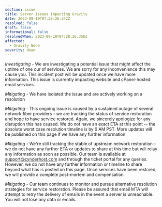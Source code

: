 ```yaml
---
section: issue
title: Server Issues Impacting Gravity
date: 2023-09-19T07:28:26.342Z
resolved: false
draft: false
informational: false
resolvedWhen: 2023-09-19T07:28:26.350Z
affected:
  - Gravity Node
severity: down
---
```

*Investigating* - We are investigating a potential issue that might affect the uptime of one our of services. We are sorry for any inconvenience this may cause you. This incident post will be updated once we have more information. This issue is currently impacting website and cPanel-hosted email services.  

*﻿Mitigating* - We have isolated the issue and are actively working on a resolution

*﻿Mitigating* - This ongoing issue is caused by a sustained outage of several network fiber providers - we are tracking the status of service restoration and hope to have service restored. Again, we sincerely apologize for any disruption this has caused. We do not have an exact ETA at this point -- the absolute worst case resolution timeline is by 6 AM PST. More updates will be published on this page if we have any further information.

*﻿Mitigating* - We're still tracking the stable of upstream network restoration - we do not have any further ETA or updates to share at this time but will relay any information as soon as possible. Our team is available at support@cynderhost.com and through the ticket portal for any queries. However, we do not have any further information or timeline to share beyond what has is posted on this page. Once services have been restored, we will provide a complete post-mortem and compensation.

*﻿Mitigating* - Our team continues to monitor and pursue alternative resolution strategies for service restoration. Please be assured that email MTA will attempt to retry the delivery of emails in the event a server is unreachable. You will not lose any data or emails. 